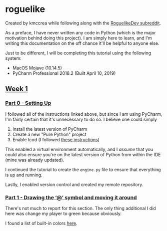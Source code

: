# roguelike

Created by kmccrea while following along with the [RoguelikeDev subreddit](https://old.reddit.com/r/roguelikedev/comments/bz6s0j/roguelikedev_does_the_complete_roguelike_tutorial/).

As a preface, I have never written any code in Python (which is the major motivation behind doing this project). I am simply here to learn, and I'm writing this documentation on the off chance it'll be helpful to anyone else.

Just to be different, I will be completing this tutorial using the following system:
* MacOS Mojave (10.14.5) 
* PyCharm Professional 2018.2 (Built April 10, 2019)

## [Week 1](https://old.reddit.com/r/roguelikedev/comments/c1xj5b/roguelikedev_does_the_complete_roguelike_tutorial/)

### [Part 0 - Setting Up](http://rogueliketutorials.com/tutorials/tcod/part-0/)

I followed all of the instructions linked above, but since I am using PyCharm, I'm fairly certain that it's unnecessary to do so.  I believe one could simply
1. Install the latest version of PyCharm
1. Create a new "Pure Python" project
1. Enable tcod (I followed [these instructions](https://stackoverflow.com/questions/53074663/how-to-properly-import-libtcod-in-pycharm))

This enabled a virtual environment automatically, and I _assume_ that you could also ensure you're on the latest version of Python from within the IDE (mine was already updated). 

I continued the tutorial to create the `engine.py` file to ensure that everything is up and running.

Lastly, I enabled version control and created my remote repository.

### [Part 1 - Drawing the ‘@’ symbol and moving it around](http://rogueliketutorials.com/tutorials/tcod/part-1/)

There's not much to report for this section. The only thing additional I did here was change my player to green because obviously.

I found a list of built-in colors [here](http://roguecentral.org/doryen/data/libtcod/doc/1.5.1/html2/color.html).